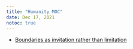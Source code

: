```yaml
---
title: "Humanity MOC"
date: Dec 17, 2021
notoc: true
---
```


- [Boundaries as invitation rather than limitation](notes/boundaries-invitation.md)
